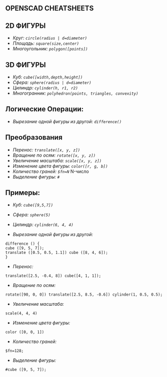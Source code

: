 ## **OPENSCAD CHEATSHEETS**

## **2D ФИГУРЫ**

- *Круг:* *`circle(radius | d=diameter)`*
- *Площадь:* *`square(size,center)`*
- *Многоугольник:* *`polygon([points])`*

## **3D ФИГУРЫ**

- *Куб:* *`cube([width,depth,height])`*
- *Сфера:* *`sphere(radius | d=diameter)`*
- *Цилиндр:* *`cylinder(h, r1, r2)`*
- *Многогранник:* *`polyhedron(points, triangles, convexity)`*

## **Логические Операции:**

- *Вырезание одной фигуры из другой:* *`difference()`*

## **Преобразования**

- *Перенос:* *`translate([x, y, z])`*
- *Вращение по осям:* *`rotate([x, y, z])`*
- *Увеличение масштаба:* *`scale([x, y, z])`*
- *Изменение цвета фигуры:* *`color([r, g, b])`*
- *Количество граней:* *`$fn=N`* N-число
- *Выделение фигуры:* *`#`*

## **Примеры:**

- *Куб:* *`cube([9,5,7])`*
- *Сфера:* *`sphere(5)`*
- *Цилиндр:* *`cylinder(6, 4, 4)`*
 




- *Вырезание одной фигуры из другой:*
```
difference () {
cube ([9, 5, 7]);
translate ([0.5, 0.5, 1.1]) cube ([8, 4, 6]);
}
```

- *Перенос:*
```
translate([2.5, -0.4, 8]) cube([4, 1, 1]);
```

- *Вращение по осям:*
```
rotate([90, 0, 0]) translate([2.5, 8.5, -0.6]) cylinder(1, 0.5, 0.5);
```

- *Увеличение масштаба:*
```
scale(4, 4, 4)
```

- *Изменение цвета фигуры:*
```
color ([0, 0, 1])
```

- *Количество граней:*
```
$fn=128;
```

- *Выделение фигуры:*
```
#cube ([9, 5, 7]);
```

























